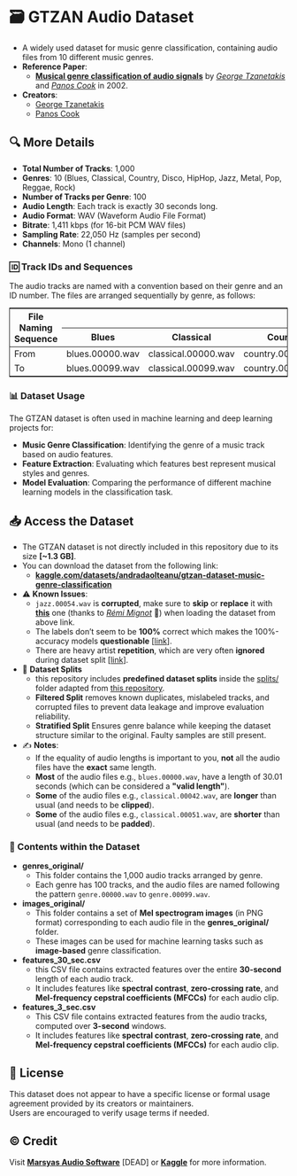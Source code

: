 # 🗃️ GTZAN Audio Dataset

- A widely used dataset for music genre classification, containing audio files from 10 different music genres.
- **Reference Paper**:
  - [**Musical genre classification of audio signals**](https://ieeexplore.ieee.org/document/1021072) by [*George Tzanetakis*](https://ieeexplore.ieee.org/author/37295800700) and [*Panos Cook*](https://ieeexplore.ieee.org/author/37299003100) in 2002.
- **Creators**:
  - [George Tzanetakis](https://ieeexplore.ieee.org/author/37295800700)
  - [Panos Cook](https://ieeexplore.ieee.org/author/37299003100)

## 🔍 More Details

- **Total Number of Tracks**: 1,000
- **Genres**: 10 (Blues, Classical, Country, Disco, HipHop, Jazz, Metal, Pop, Reggae, Rock)
- **Number of Tracks per Genre**: 100
- **Audio Length**: Each track is exactly 30 seconds long.
- **Audio Format**: WAV (Waveform Audio File Format)
- **Bitrate**: 1,411 kbps (for 16-bit PCM WAV files)
- **Sampling Rate**: 22,050 Hz (samples per second)
- **Channels**: Mono (1 channel)

### 🆔 Track IDs and Sequences

The audio tracks are named with a convention based on their genre and an ID number. The files are arranged sequentially by genre, as follows:

<table style="margin:0 auto; border: 1px solid;">
  <thead>
    <tr>
      <th rowspan="2">File Naming Sequence</th>
      <th colspan="10" style="text-align: center;">Genres</th>
    </tr>
    <tr>
      <th style="text-align: center;">Blues</th>
      <th style="text-align: center;">Classical</th>
      <th style="text-align: center;">Country</th>
      <th style="text-align: center;">Disco</th>
      <th style="text-align: center;">HipHop</th>
      <th style="text-align: center;">Jazz</th>
      <th style="text-align: center;">Metal</th>
      <th style="text-align: center;">Pop</th>
      <th style="text-align: center;">Reggae</th>
      <th style="text-align: center;">Rock</th>
    </tr>
  </thead>
  <tbody>
    <tr>
      <td>From</td>
      <td>blues.00000.wav</td>
      <td>classical.00000.wav</td>
      <td>country.00000.wav</td>
      <td>disco.00000.wav</td>
      <td>hiphop.00000.wav</td>
      <td>jazz.00000.wav</td>
      <td>metal.00000.wav</td>
      <td>pop.00000.wav</td>
      <td>reggae.00000.wav</td>
      <td>rock.00000.wav</td>
    </tr>
    <tr>
      <td>To</td>
      <td>blues.00099.wav</td>
      <td>classical.00099.wav</td>
      <td>country.00099.wav</td>
      <td>disco.00099.wav</td>
      <td>hiphop.00099.wav</td>
      <td>jazz.00099.wav</td>
      <td>metal.00099.wav</td>
      <td>pop.00099.wav</td>
      <td>reggae.00099.wav</td>
      <td>rock.00099.wav</td>
    </tr>
  </tbody>
</table>

### 📊 Dataset Usage

The GTZAN dataset is often used in machine learning and deep learning projects for:

- **Music Genre Classification**: Identifying the genre of a music track based on audio features.
- **Feature Extraction**: Evaluating which features best represent musical styles and genres.
- **Model Evaluation**: Comparing the performance of different machine learning models in the classification task.

## 📥 Access the Dataset

- The GTZAN dataset is not directly included in this repository due to its size **[~1.3 GB]**.
- You can download the dataset from the following link:
  - [**kaggle.com/datasets/andradaolteanu/gtzan-dataset-music-genre-classification**](https://www.kaggle.com/datasets/andradaolteanu/gtzan-dataset-music-genre-classification)
- ⚠️ **Known Issues**:
  - `jazz.00054.wav` is **corrupted**, make sure to **skip** or **replace** it with [**this**](https://drive.google.com/file/d/1ReErUq7w1T_FOkJqBsjFhOlpbw1ukiG8/view?usp=sharing) one (thanks to [*Rémi Mignot*](https://www.kaggle.com/datasets/andradaolteanu/gtzan-dataset-music-genre-classification/discussion/158649#1860479) 👏) when loading the dataset from above link.
  - The labels don’t seem to be **100%** correct which makes the 100%-accuracy models **questionable** [[link](https://music-classification.github.io/tutorial/part2_basics/dataset.html#gtzan-music-genre-2002)].
  - There are heavy artist **repetition**, which are very often **ignored** during dataset split [[link](https://music-classification.github.io/tutorial/part2_basics/dataset.html#gtzan-music-genre-2002)].
- 📂 **Dataset Splits**
  - this repository includes **predefined dataset splits** inside the [splits/](./splits/) folder adapted from [this repository](https://github.com/coreyker/dnn-mgr/tree/master/gtzan).
  - **Filtered Split** removes known duplicates, mislabeled tracks, and corrupted files to prevent data leakage and improve evaluation reliability.
  - **Stratified Split** Ensures genre balance while keeping the dataset structure similar to the original. Faulty samples are still present.
- ✍️ **Notes**:
  - If the equality of audio lengths is important to you, **not** all the audio files have the **exact** same length.
  - **Most** of the audio files e.g., `blues.00000.wav`, have a length of 30.01 seconds (which can be considered a **"valid length"**).
  - **Some** of the audio files e.g., `classical.00042.wav`, are **longer** than usual (and needs to be **clipped**).
  - **Some** of the audio files e.g., `classical.00051.wav`, are **shorter** than usual (and needs to be **padded**).

### 📄 Contents within the Dataset

- **genres_original/**
  - This folder contains the 1,000 audio tracks arranged by genre.
  - Each genre has 100 tracks, and the audio files are named following the pattern `genre.00000.wav` to `genre.00099.wav`.
- **images_original/**
  - This folder contains a set of **Mel spectrogram images** (in PNG format) corresponding to each audio file in the **genres_original/** folder.
  - These images can be used for machine learning tasks such as **image-based** genre classification.
- **features_30_sec.csv**
  - this CSV file contains extracted features over the entire **30-second** length of each audio track.
  - It includes features like **spectral contrast**, **zero-crossing rate**, and **Mel-frequency cepstral coefficients (MFCCs)** for each audio clip.
- **features_3_sec.csv**
  - This CSV file contains extracted features from the audio tracks, computed over **3-second** windows.
  - It includes features like **spectral contrast**, **zero-crossing rate**, and **Mel-frequency cepstral coefficients (MFCCs)** for each audio clip.

## 📄 License

This dataset does not appear to have a specific license or formal usage agreement provided by its creators or maintainers.  
Users are encouraged to verify usage terms if needed.

## ©️ Credit

Visit [**Marsyas Audio Software**](http://marsyas.info/downloads/datasets.html) [DEAD] or [**Kaggle**](https://www.kaggle.com/datasets/andradaolteanu/gtzan-dataset-music-genre-classification) for more information.
